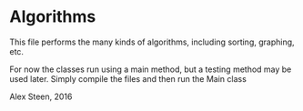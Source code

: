 ﻿# Algorithms

This file performs the many kinds of algorithms, including sorting, graphing, etc.

For now the classes run using a main method, but a testing method may be used later. Simply compile the files and then run the Main class

Alex Steen, 2016
